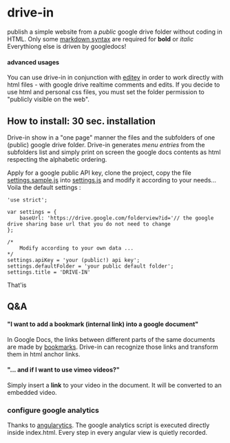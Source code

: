 drive-in
========

publish a simple website from a _public_ google drive folder without coding in HTML.
Only some [markdown syntax](http://daringfireball.net/projects/markdown/syntax) are required for __bold__ or _italic_
Everythiong else is driven by googledocs!


#### advanced usages
You can use drive-in in conjunction with [editey](http://www.editey.com/) in order to work directly with html files - with google drive realtime comments and edits. If you decide to use html and personal css files, you must set the folder permission to "publicly visible on the web". 

## How to install: 30 sec. installation
Drive-in show in a "one page" manner the files and the subfolders of one (public) google drive folder.
Drive-in generates _menu entries_ from the subfolders list and simply print on screen the google docs contents as html respecting the alphabetic ordering.

Apply for a google public API key, clone the project, copy the file [settings.sample.js](http://) into [settings.js](http://example.com/ ) and modify it according to your needs...
Voila the default settings :
	
	'use strict';

	var settings = {
  		baseUrl: 'https://drive.google.com/folderview?id='// the google drive sharing base url that you do not need to change
	};

	/*
	  	Modify according to your own data ...
	*/
	settings.apiKey = 'your (public!) api key';
	settings.defaultFolder = 'your public default folder';
	settings.title = 'DRIVE-IN'

That'is

## Q&A
#### "I want to add a bookmark (internal link) into a google document"
In Google Docs, the links between different parts of the same documents are made by [bookmarks](https://support.google.com/docs/answer/45352?hl=en). Drive-in can recognize those links and transform them in html anchor links.

#### "... and if I want to use vimeo videos?"
Simply insert a __link__ to your video in the document. It will be converted to an embedded video.

### configure google analytics
Thanks to [angularytics](https://github.com/mgonto/angularytics). The google analytics script is executed directly inside index.html. Every step in every angular view is quietly recorded.


<!--
#### "How can UI intagrate BIBTEX references?"
There is a bibtex javascript parser for google docs named . -->
